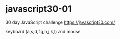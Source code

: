 # javascript30-01
30 day JavaScript challenge https://javascript30.com/  

keyboard (a,s,d,f,g,h,j,k,l) and mouse
